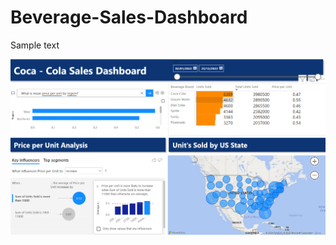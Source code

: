 # Beverage-Sales-Dashboard

Sample text

![Beverage Dashboard Preview](https://github.com/VeryGary/Beverage-Sales-Dashboard/blob/main/BeverageDashboard-Preview.png)
